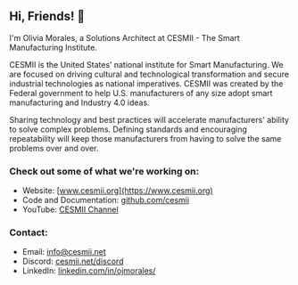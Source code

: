 ## Hi, Friends! 👋 ##

I'm Olivia Morales, a Solutions Architect at CESMII - The Smart Manufacturing Institute.

CESMII is the United States’ national institute for Smart Manufacturing. We are focused on driving cultural and technological transformation and secure industrial technologies as national imperatives. CESMII was created by the Federal government to help U.S. manufacturers of any size adopt smart manufacturing and Industry 4.0 ideas.

Sharing technology and best practices will accelerate manufacturers' ability to solve complex problems. Defining standards and encouraging repeatability will keep those manufacturers from having to solve the same problems over and over.

### Check out some of what we're working on: ###
- Website: [www.cesmii.org](https://www.cesmii.org)
- Code and Documentation: [github.com/cesmii](https://www.github.com/cesmii)
- YouTube: [CESMII Channel](https://www.youtube.com/channel/UCzfo1qx-6ExYGdW-S8A3HAA)


### Contact: ###
- Email: info@cesmii.net
- Discord: [cesmii.net/discord](https://www.cesmii.net/discord)
- LinkedIn: [linkedin.com/in/ojmorales/](https://www.linkedin.com/in/ojmorales/)
